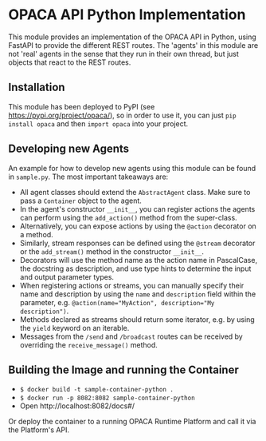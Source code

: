 # OPACA API Python Implementation

This module provides an implementation of the OPACA API in Python, using FastAPI to provide the different REST routes.
The 'agents' in this module are not 'real' agents in the sense that they run in their own thread, but just objects that
react to the REST routes.

## Installation

This module has been deployed to PyPI (see https://pypi.org/project/opaca/), so in order to use it, you can just
`pip install opaca` and then `import opaca` into your project.

## Developing new Agents

An example for how to develop new agents using this module can be found in `sample.py`.
The most important takeaways are:
* All agent classes should extend the `AbstractAgent` class. Make sure to pass a `Container` object to the agent.
* In the agent's constructor `__init__`, you can register actions the agents can perform using the `add_action()` method from the super-class. 
* Alternatively, you can expose actions by using the `@action` decorator on a method.
* Similarly, stream responses can be defined using the `@stream` decorator or the `add_stream()` method in the constructor `__init__`.
* Decorators will use the method name as the action name in PascalCase, the docstring as description, and use type hints to determine the input and output parameter types.
* When registering actions or streams, you can manually specify their name and description by using the `name` and `description` field within the parameter, e.g. `@action(name="MyAction", description="My description")`.
* Methods declared as streams should return some iterator, e.g. by using the `yield` keyword on an iterable.
* Messages from the `/send`  and `/broadcast` routes can be received by overriding the `receive_message()` method.


## Building the Image and running the Container

* `$ docker build -t sample-container-python .`
* `$ docker run -p 8082:8082 sample-container-python`
* Open http://localhost:8082/docs#/

Or deploy the container to a running OPACA Runtime Platform and call it via the Platform's API.
